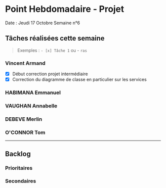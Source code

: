 # Point Hebdomadaire - Projet

Date : Jeudi 17 Octobre
Semaine n°6

## Tâches réalisées cette semaine

> Exemples : `- [x] Tâche 1` ou - `ras`

### Vincent Armand

- [x] Début correction projet intermédiaire
- [x] Correction du diagramme de classe en particulier sur les services

### HABIMANA Emmanuel


### VAUGHAN Annabelle


### DEBEVE Merlin


### O'CONNOR Tom



---

## Backlog



### Prioritaires


### Secondaires
